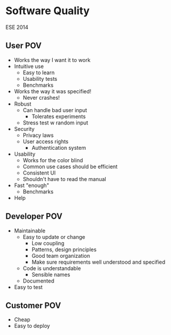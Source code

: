 # Software Quality  
  
ESE 2014  
  
## User POV  
  
* Works the way I want it to work  
* Intuitive use  
    * Easy to learn  
    * Usability tests  
    * Benchmarks  
* Works the way it was specified!  
    * Never crashes!  
* Robust  
    * Can handle bad user input  
        * Tolerates experiments  
    * Stress test w random input  
* Security  
    * Privacy laws  
    * User access rights  
        * Authentication system  
* Usability  
    * Works for the color blind  
    * Common use cases should be efficient  
    * Consistent UI  
    * Shouldn't have to read the manual  
* Fast "enough"  
    * Benchmarks  
* Help  
  
## Developer POV  
  
* Maintainable  
    * Easy to update or change  
        * Low coupling  
        * Patterns, design principles  
        * Good team organization  
        * Make sure requirements well understood and specified  
    * Code is understandable  
        * Sensible names  
    * Documented  
* Easy to test  
  
## Customer POV  
  
* Cheap  
* Easy to deploy  

